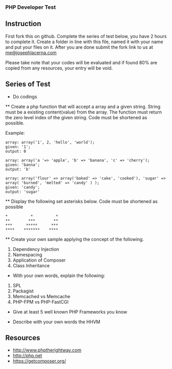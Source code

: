 ### PHP Developer Test

## Instruction

First fork this on github. Complete the series of test below, you have 2 hours to complete it. Create a folder in line with this file, named it with your name and put your files on it. After you are done submit the fork link to us at me@josephlacerna.com

Please take note that your codes will be evaluated and if found 80% are copied from any resources, your entry will be void.

## Series of Test

* Do codings

** Create a php function that will accept a array and a given string. String must be a existing content(value) from the array. The function must return the zero level index of the given string. Code must be shortened as possible.

Example:
```
array: array('1', 2, 'hello', 'world');
given: '1';
output: 0
```
```
array: array('a '=> 'apple', 'b' => 'banana', 'c' => 'cherry');
given: 'banna';
output: 'b'
```
```
array: array('flour' => array('baked' => 'cake', 'cooked'), 'sugar' => array( 'burned', 'melted' => 'candy' ) );
given: 'candy';
output: 'sugar'
```

** Display the following set asterisks below. Code must be shortened as possible

```
*          *          *
**        ***        ** 
***      *****      ***
****    *******    ****
```

** Create your own sample applying the concept of the following.

1. Dependency Injection
2. Namespacing
3. Application of Composer
4. Class Inheritance

* With your own words, explain the following:

1. SPL
2. Packagist
3. Memcached vs Memcache
4. PHP-FPM vs PHP-FastCGI

* Give at least 5 well known PHP Frameworks you know

* Describe with your own words the HHVM


## Resources

* http://www.phptherightway.com
* http://php.net
* https://getcomposer.org/